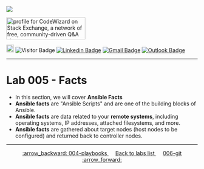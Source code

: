 ![](../../resources/ansible_logo.png)

<a href="https://stackoverflow.com/users/1755598"><img src="https://stackexchange.com/users/flair/1951642.png" width="208" height="58" alt="profile for CodeWizard on Stack Exchange, a network of free, community-driven Q&amp;A sites" title="profile for CodeWizard on Stack Exchange, a network of free, community-driven Q&amp;A sites"></a>

<a href="https://github.com/nirgeier/AnsibleLabs/actions/workflows/004-playbooks.yaml"><img src="https://img.shields.io/github/actions/workflow/status/nirgeier/AnsibleLabs/004-playbooks.yaml?branch=main&style=flat" style="height: 20px;"></a> ![Visitor Badge](https://visitor-badge.laobi.icu/badge?page_id=nirgeier) [![Linkedin Badge](https://img.shields.io/badge/-nirgeier-blue?style=flat&logo=Linkedin&logoColor=white&link=https://www.linkedin.com/in/nirgeier/)](https://www.linkedin.com/in/nirgeier/) [![Gmail Badge](https://img.shields.io/badge/-nirgeier@gmail.com-fcc624?style=plastic&logo=Gmail&logoColor=red&link=mailto:nirgeier@gmail.com)](mailto:nirgeier@gmail.com) [![Outlook Badge](https://img.shields.io/badge/-nirg@codewizard.co.il-fcc624?style=plastic&logo=microsoftoutlook&logoColor=blue&link=mailto:nirg@codewizard.co.il)](mailto:nirg@codewizard.co.il)

---

# Lab 005 - Facts

- In this section, we will cover **Ansible Facts** 
- **Ansible facts** are "Ansible Scripts" and are one of the building blocks of Ansible.
- **Ansible facts** are data related to your **remote systems**, including operating systems, IP addresses, attached filesystems, and more. 
- **Ansible facts** are gathered about target nodes (host nodes to be configured) and returned back to controller nodes.

---

<p style="text-align: center;">
    <a href="/Labs/004-playbooks/">
    :arrow_backward: 004-playbooks
    </a>
    &emsp;
    <a href="/Labs">
    Back to labs list
    </a>    
    &emsp;
    <a href="/Labs/006-git/">
    006-git :arrow_forward:
    </a>
</p>
